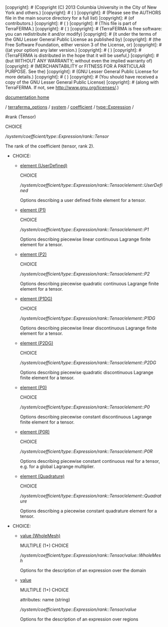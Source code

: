 [copyright]: # (Copyright (C) 2013 Columbia University in the City of New York and others.)
[copyright]: # ( )
[copyright]: # (Please see the AUTHORS file in the main source directory for a full list)
[copyright]: # (of contributors.)
[copyright]: # ( )
[copyright]: # (This file is part of TerraFERMA.)
[copyright]: # ( )
[copyright]: # (TerraFERMA is free software: you can redistribute it and/or modify)
[copyright]: # (it under the terms of the GNU Lesser General Public License as published by)
[copyright]: # (the Free Software Foundation, either version 3 of the License, or)
[copyright]: # ((at your option) any later version.)
[copyright]: # ( )
[copyright]: # (TerraFERMA is distributed in the hope that it will be useful,)
[copyright]: # (but WITHOUT ANY WARRANTY; without even the implied warranty of)
[copyright]: # (MERCHANTABILITY or FITNESS FOR A PARTICULAR PURPOSE. See the)
[copyright]: # (GNU Lesser General Public License for more details.)
[copyright]: # ( )
[copyright]: # (You should have received a copy of the GNU Lesser General Public License)
[copyright]: # (along with TerraFERMA. If not, see <http://www.gnu.org/licenses/>.)

[documentation home](Documentation)

/ [terraferma_options](../../../../terraferma_options) / [system](../../../system) / [coefficient](../../coefficient) / [type::Expression](../type__Expression) /

#rank (Tensor)

CHOICE 

*/system/coefficient/type::Expression/rank::Tensor*

The rank of the coefficient (tensor, rank 2).

* CHOICE:
    * [element (UserDefined)](rank__Tensor/element__UserDefined "child")

        CHOICE 

        */system/coefficient/type::Expression/rank::Tensor/element::UserDefined*

        Options describing a user defined finite element for a tensor.

    * [element (P1)](rank__Tensor/element__P1 "child")

        CHOICE 

        */system/coefficient/type::Expression/rank::Tensor/element::P1*

        Options describing piecewise linear continuous Lagrange finite element for a tensor.

    * [element (P2)](rank__Tensor/element__P2 "child")

        CHOICE 

        */system/coefficient/type::Expression/rank::Tensor/element::P2*

        Options describing piecewise quadratic continuous Lagrange finite element for a tensor.

    * [element (P1DG)](rank__Tensor/element__P1DG "child")

        CHOICE 

        */system/coefficient/type::Expression/rank::Tensor/element::P1DG*

        Options describing piecewise linear discontinuous Lagrange finite element for a tensor.

    * [element (P2DG)](rank__Tensor/element__P2DG "child")

        CHOICE 

        */system/coefficient/type::Expression/rank::Tensor/element::P2DG*

        Options describing piecewise quadratic discontinuous Lagrange finite element for a tensor.

    * [element (P0)](rank__Tensor/element__P0 "child")

        CHOICE 

        */system/coefficient/type::Expression/rank::Tensor/element::P0*

        Options describing piecewise constant discontinuous Lagrange finite element for a tensor.

    * [element (P0R)](rank__Tensor/element__P0R "child")

        CHOICE 

        */system/coefficient/type::Expression/rank::Tensor/element::P0R*

        Options describing piecewise constant continuous real for a tensor, e.g. for a global Lagrange multiplier.

    * [element (Quadrature)](rank__Tensor/element__Quadrature "child")

        CHOICE 

        */system/coefficient/type::Expression/rank::Tensor/element::Quadrature*

        Options describing a piecewise constant quadrature element for a tensor.

* CHOICE:
    * [value (WholeMesh)](rank__Tensor/value__WholeMesh "child")

        MULTIPLE (1+) CHOICE 

        */system/coefficient/type::Expression/rank::Tensor/value::WholeMesh*

        Options for the description of an expression over the domain

    * [value](rank__Tensor/value "child")

        MULTIPLE (1+) CHOICE 

        attributes: name (string) 

        */system/coefficient/type::Expression/rank::Tensor/value*

        Options for the description of an expression over regions

[autogenerated]: # (This file was automatically generated from the schema file:/home/cwilson/repos/github/TerraFERMA/TerraFERMA/buckettools/schemas/function.rng.)

